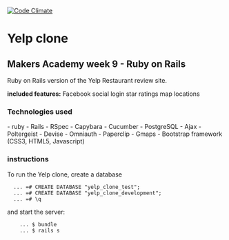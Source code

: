 [![Code Climate](https://codeclimate.com/github/globalavocado/yelp-clone/badges/gpa.svg)](https://codeclimate.com/github/globalavocado/yelp-clone)

<h1>Yelp clone</h1>

<h2>Makers Academy week 9 - Ruby on Rails</h2>
Ruby on Rails version of the Yelp Restaurant review site. 

<strong>included features:</strong>
Facebook social login
star ratings
map locations

<h3>Technologies used</h3>
- ruby
- Rails
- RSpec
- Capybara
- Cucumber
- PostgreSQL
- Ajax
- Poltergeist
- Devise
- Omniauth
- Paperclip
- Gmaps
- Bootstrap framework (CSS3, HTML5, Javascript)

<h3>instructions</h3>
To run the Yelp clone, create a database 

~~~
  ... =# CREATE DATABASE "yelp_clone_test";
  ... =# CREATE DATABASE "yelp_clone_development";
  ... =# \q
~~~

and start the server:

~~~
	... $ bundle
	... $ rails s
~~~